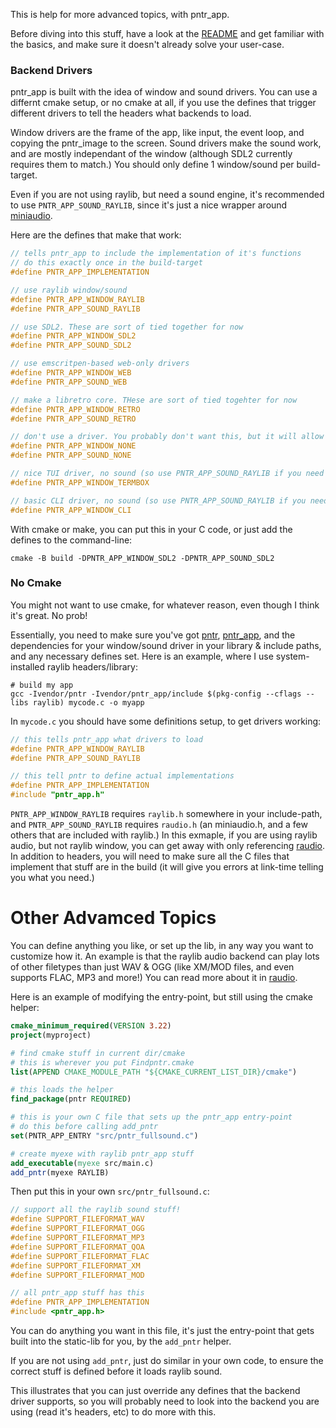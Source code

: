 This is help for more advanced topics, with pntr_app.

Before diving into this stuff, have a look at the [README](README.md) and get familiar with the basics, and make sure it doesn't already solve your user-case.

### Backend Drivers

pntr_app is built with the idea of window and sound drivers. You can use a differnt cmake setup, or no cmake at all, if you use the defines that trigger different drivers to tell the headers what backends to load.

Window drivers are the frame of the app, like input, the event loop, and copying the pntr_image to the screen. Sound drivers make the sound work, and are mostly independant of the window (although SDL2 currently requires them to match.) You should only define 1 window/sound per build-target.

Even if you are not using raylib, but need a sound engine, it's recommended to use `PNTR_APP_SOUND_RAYLIB`, since it's just a nice wrapper around [miniaudio](https://miniaud.io/).

Here are the defines that make that work:

```c
// tells pntr_app to include the implementation of it's functions
// do this exactly once in the build-target
#define PNTR_APP_IMPLEMENTATION

// use raylib window/sound
#define PNTR_APP_WINDOW_RAYLIB
#define PNTR_APP_SOUND_RAYLIB

// use SDL2. These are sort of tied together for now
#define PNTR_APP_WINDOW_SDL2
#define PNTR_APP_SOUND_SDL2

// use emscritpen-based web-only drivers
#define PNTR_APP_WINDOW_WEB
#define PNTR_APP_SOUND_WEB

// make a libretro core. THese are sort of tied togehter for now
#define PNTR_APP_WINDOW_RETRO
#define PNTR_APP_SOUND_RETRO

// don't use a driver. You probably don't want this, but it will allow you to disable sound, for example.
#define PNTR_APP_WINDOW_NONE
#define PNTR_APP_SOUND_NONE

// nice TUI driver, no sound (so use PNTR_APP_SOUND_RAYLIB if you need that)
#define PNTR_APP_WINDOW_TERMBOX

// basic CLI driver, no sound (so use PNTR_APP_SOUND_RAYLIB if you need that)
#define PNTR_APP_WINDOW_CLI
```

With cmake or make, you can put this in your C code, or just add the defines to the command-line:

```
cmake -B build -DPNTR_APP_WINDOW_SDL2 -DPNTR_APP_SOUND_SDL2
```


### No Cmake

You might not want to use cmake, for whatever reason, even though I think it's great. No prob!

Essentially, you need to make sure you've got [pntr](https://github.com/robloach/pntr_app), [pntr_app](https://github.com/robloach/pntr_app), and the dependencies for your window/sound driver in your library & include paths, and any necessary defines set. Here is an example, where I use system-installed raylib headers/library:

```
# build my app
gcc -Ivendor/pntr -Ivendor/pntr_app/include $(pkg-config --cflags --libs raylib) mycode.c -o myapp
```

In `mycode.c` you should have some definitions setup, to get drivers working:

```c
// this tells pntr_app what drivers to load
#define PNTR_APP_WINDOW_RAYLIB
#define PNTR_APP_SOUND_RAYLIB

// this tell pntr to define actual implementations
#define PNTR_APP_IMPLEMENTATION
#include "pntr_app.h"
```

`PNTR_APP_WINDOW_RAYLIB` requires `raylib.h` somewhere in your include-path, and `PNTR_APP_SOUND_RAYLIB` requires `raudio.h` (an miniaudio.h, and a few others that are included with raylib.) In this exmaple, if you are using raylib audio, but not raylib window, you can get away with only referencing [raudio](https://github.com/raysan5/raudio). In addition to headers, you will need to make sure all the C files that implement that stuff are in the build (it will give you errors at link-time telling you what you need.)

# Other Advamced Topics

You can define anything you like, or set up the lib, in any way you want to customize how it. An example is that the raylib audio backend can play lots of other filetypes than just WAV & OGG (like XM/MOD files, and even supports FLAC, MP3 and more!) You can read more about it in [raudio](https://github.com/raysan5/raudio/blob/master/src/raudio.c).

Here is an example of modifying the entry-point, but still using the cmake helper:

```cmake
cmake_minimum_required(VERSION 3.22)
project(myproject)

# find cmake stuff in current dir/cmake
# this is wherever you put Findpntr.cmake
list(APPEND CMAKE_MODULE_PATH "${CMAKE_CURRENT_LIST_DIR}/cmake")

# this loads the helper
find_package(pntr REQUIRED)

# this is your own C file that sets up the pntr_app entry-point
# do this before calling add_pntr
set(PNTR_APP_ENTRY "src/pntr_fullsound.c")

# create myexe with raylib pntr_app stuff
add_executable(myexe src/main.c)
add_pntr(myexe RAYLIB)
```

Then put this in your own `src/pntr_fullsound.c`:

```c
// support all the raylib sound stuff!
#define SUPPORT_FILEFORMAT_WAV
#define SUPPORT_FILEFORMAT_OGG
#define SUPPORT_FILEFORMAT_MP3
#define SUPPORT_FILEFORMAT_QOA
#define SUPPORT_FILEFORMAT_FLAC
#define SUPPORT_FILEFORMAT_XM
#define SUPPORT_FILEFORMAT_MOD

// all pntr_app stuff has this
#define PNTR_APP_IMPLEMENTATION
#include <pntr_app.h>
```

You can do anything you want in this file, it's just the entry-point that gets built into the static-lib for you, by the `add_pntr` helper.

If you are not using `add_pntr`, just do similar in your own code, to ensure the correct stuff is defined before it loads raylib sound.

This illustrates that you can just override any defines that the backend driver supports, so you will probably need to look into the backend you are using (read it's headers, etc) to do more with this.
